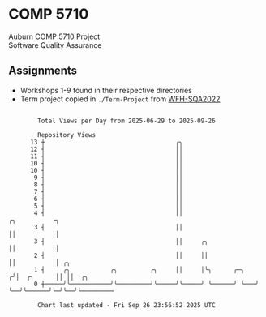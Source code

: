 # COMP 5710
Auburn COMP 5710 Project  
Software Quality Assurance

## Assignments
- Workshops 1-9 found in their respective directories
- Term project copied in `./Term-Project` from [WFH-SQA2022](https://github.com/wumphlett/WFH-SQA2022-AUBURN)

```

        Total Views per Day from 2025-06-29 to 2025-09-26

        Repository Views
      13 ┼                                    ╭╮
      12 ┤                                    ││
      11 ┤                                    ││
      10 ┤                                    ││
      10 ┤                                    ││
       9 ┤                                    ││
       8 ┤                                    ││
       7 ┤                                    ││
       6 ┤                                    ││
       5 ┤                                    ││
       4 ┤                                    ││                     ╭╮          ╭╮
       3 ┤                                    ││                     ││          ││
       3 ┤                                    ││     ╭╮              ││          ││
       2 ┤                                    ││     ││              ││          ││ ╭╮
       1 ┤     ╭╮           ╭╮         ╭╮     ││     │╰╮      ╭─╮   ╭╯│  ╭╮      ││ ││  ╭╮
       0 ┼─────╯╰───────────╯╰─────────╯╰─────╯╰─────╯ ╰──────╯ ╰───╯ ╰──╯╰──────╯╰─╯╰──╯╰─────────

        Chart last updated - Fri Sep 26 23:56:52 2025 UTC
        
```
